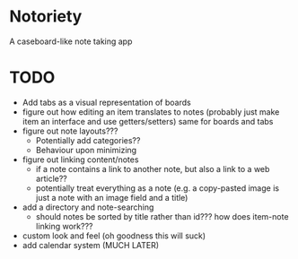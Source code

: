# Notoriety
A caseboard-like note taking app

# TODO
- Add tabs as a visual representation of boards
- figure out how editing an item translates to  notes (probably just make item an interface and use getters/setters) same for boards and tabs
- figure out note layouts???
    - Potentially add categories??
    - Behaviour upon minimizing
- figure out linking content/notes
    - if a note contains a link to another note, but also a link to a web article??
    - potentially treat everything as a note (e.g. a copy-pasted image is just a note with an image field and a title)
- add a directory and note-searching
    - should notes be sorted by title rather than id??? how does item-note linking work???
- custom look and feel (oh goodness this will suck)
- add calendar system (MUCH LATER)

